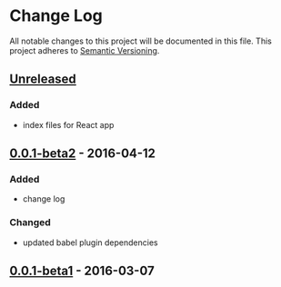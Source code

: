 # Change Log
All notable changes to this project will be documented in this file.
This project adheres to [Semantic Versioning](http://semver.org/).

## [Unreleased](https://github.com/simpixelated/react-es6-starter/compare/v0.0.1-beta2...HEAD)

### Added
- index files for React app

## [0.0.1-beta2](https://github.com/simpixelated/react-es6-starter/releases/tag/v0.0.1-beta2) - 2016-04-12

### Added
- change log

### Changed
- updated babel plugin dependencies

## [0.0.1-beta1](https://github.com/simpixelated/react-es6-starter/releases/tag/v0.0.1-beta1) - 2016-03-07